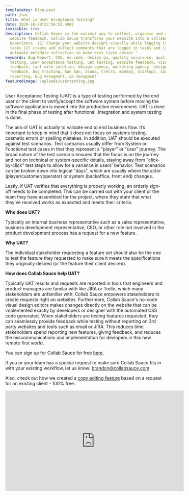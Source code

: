 ```yaml
---
templateKey: blog-post
path: /uat
title: What is User Acceptance Testing?
date: 2020-10-20T22:56:53.494Z
isvisible: true
description: Collab Sauce is the easiest way to collect, organise and act on
  website feedback. Collab Sauce transforms your website into a collaborative
  experience. (1) Change your website designs visually while logging CSS into
  tasks (2) create and collect comments that are logged in tasks and (3)
  automate metadata collection to make devs lives easier."
keywords: Bug Report, CSS, no-code, design qa, quality assurance, quality
  testing, user acceptance testing, uat testing, website feedback, visual
  feedback, last mile solution, design agency, marketing agency, designer
  feedback, bug tracking, kan ban, asana, trello, monday, startups, saas, bug
  reporting, bug managment, qa managment
featuredimage: /uploads/usertesting.jpg
---
```

User Acceptance Testing (UAT) is a type of testing performed by the end user or the client to verify/accept the software system before moving the software application is moved into the production environment. UAT is done in the final phase of testing after functional, integration and system testing is done.

The aim of UAT is actually to validate end to end business flow. It’s important to keep in mind that it does not focus on systems testing, cosmetic errors or spelling mistakes. In addition, UAT should be executed against test scenarios. Test scenarios usually differ from System or Functional test cases in that they represent a "player" or "user" journey. The broad nature of the test scenario ensures that the focus is on the journey and not on technical or system-specific details, staying away from "click-by-click" test steps to allow for a variance in users' behavior. Test scenarios can be broken down into logical "days", which are usually where the actor (player/customer/operator) or system (backoffice, front end) changes.

Lastly, if UAT verifies that everything is properly working, an orderly sign-off needs to be completed. This can be carried out with your client or the team they have assembled for the project, where they state that what they’ve received works as expected and meets their criteria.

**Who does UAT?**

Typically an internal business representative such as a sales representative, business development representative, CEO, or other role not involved in the product development process has a request for a new feature.

**Why UAT?**

The individual stakeholder requesting a feature set should also be the one to test the feature they requested to make sure it meets the specifications they originally desired (or the feature their client desired).

**How does Collab Sauce help UAT?** 

Typically UAT results and requests are reported in tools that engineers and product managers are familar with like JIRA or Trello, which many stakeholders are unfamiliar with. Collab Sauce empowers stakeholders to create requests right on websites. Furthermore, Collab Sauce's no-code visual design editors makes changes directly on the website that can be implemented exactly by developers or designer with the automated CSS code generated. When stakeholders are testing features requested, they can seamlessly provide feedback while testing without reporting on 3rd party websites and tools such as email or JIRA. This reduces time stakeholders spend reporting new features, giving feedback, and reduces the miscommunications and implementation for devlopers in this new remote first world. 

You can sign up for Collab Sauce for free [here](https://app.collabsauce.com/).

If you or your team has a special request to make sure Collab Sauce fits in with your existing workflow, let us know: [brandon@collabsauce.com](mailto:brandon@collabsauce.com) 

Also, check out how we created a [copy editing feature](https://blog.collabsauce.com/text-edits) based on a request for an existing client - 100% free.

<iframe src="https://www.youtube.com/embed/fV5FxWzmgqo?rel=0&amp;autoplay=1&mute=1" width="560" height="315" frameborder="0" allowfullscreen></iframe>
